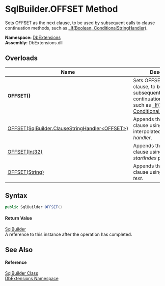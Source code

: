 SqlBuilder.OFFSET Method
========================
Sets OFFSET as the next clause, to be used by subsequent calls to clause continuation methods, such as [_If(Boolean, ConditionalStringHandler)][1].
  
**Namespace:** [DbExtensions][2]  
**Assembly:** DbExtensions.dll

Overloads
---------

| Name                                                   | Description                                                                                                                                         |
| ------------------------------------------------------ | --------------------------------------------------------------------------------------------------------------------------------------------------- |
| **OFFSET()**                                           | Sets OFFSET as the next clause, to be used by subsequent calls to clause continuation methods, such as [_If(Boolean, ConditionalStringHandler)][1]. |
| [OFFSET(SqlBuilder.ClauseStringHandler&lt;OFFSET>)][3] | Appends the OFFSET clause using the provided interpolated string *handler*.                                                                         |
| [OFFSET(Int32)][4]                                     | Appends the OFFSET clause using the provided *startIndex* parameter.                                                                                |
| [OFFSET(String)][5]                                    | Appends the OFFSET clause using the provided *text*.                                                                                                |


Syntax
------

```csharp
public SqlBuilder OFFSET()
```

#### Return Value
[SqlBuilder][6]  
A reference to this instance after the operation has completed.

See Also
--------

#### Reference
[SqlBuilder Class][6]  
[DbExtensions Namespace][2]  

[1]: _If.md
[2]: ../README.md
[3]: OFFSET_1.md
[4]: OFFSET_2.md
[5]: OFFSET_3.md
[6]: README.md